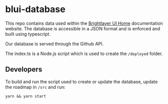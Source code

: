 # blui-database

This repo contains data used within the [Brightlayer UI Home](https://brightlayer-ui.github.io) documentation website.
The database is accessible in a JSON format and is enforced and built using typescript.

Our database is served through the Github API.

The index.ts is a Node.js script which is used to create the `/deployed` folder.

## Developers

To build and run the script used to create or update the database, update the roadmap in `/src` and run:

```
yarn && yarn start
```
